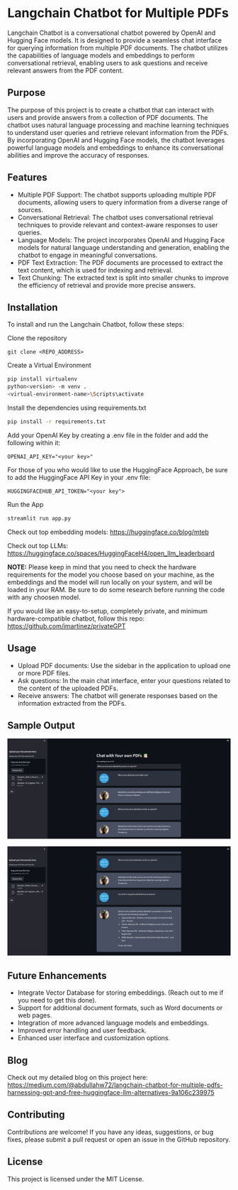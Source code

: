 # Langchain Chatbot for Multiple PDFs

Langchain Chatbot is a conversational chatbot powered by OpenAI and Hugging Face models. It is designed to provide a seamless chat interface for querying information from multiple PDF documents. The chatbot utilizes the capabilities of language models and embeddings to perform conversational retrieval, enabling users to ask questions and receive relevant answers from the PDF content.

## Purpose

The purpose of this project is to create a chatbot that can interact with users and provide answers from a collection of PDF documents. The chatbot uses natural language processing and machine learning techniques to understand user queries and retrieve relevant information from the PDFs. By incorporating OpenAI and Hugging Face models, the chatbot leverages powerful language models and embeddings to enhance its conversational abilities and improve the accuracy of responses.

## Features

- Multiple PDF Support: The chatbot supports uploading multiple PDF documents, allowing users to query information from a diverse range of sources.
- Conversational Retrieval: The chatbot uses conversational retrieval techniques to provide relevant and context-aware responses to user queries.
- Language Models: The project incorporates OpenAI and Hugging Face models for natural language understanding and generation, enabling the chatbot to engage in meaningful conversations.
- PDF Text Extraction: The PDF documents are processed to extract the text content, which is used for indexing and retrieval.
- Text Chunking: The extracted text is split into smaller chunks to improve the efficiency of retrieval and provide more precise answers.

## Installation

To install and run the Langchain Chatbot, follow these steps:

Clone the repository 
```
git clone <REPO_ADDRESS>
```

Create a Virtual Environment
```bash
pip install virtualenv
python<version> -m venv .
<virtual-environment-name>\Scripts\activate
```
Install the dependencies using requirements.txt

```bash
pip install -r requirements.txt
```

Add your OpenAI Key by creating a .env file in the folder and add the following within it:
```
OPENAI_API_KEY="<your key>"
```

For those of you who would like to use the HuggingFace Approach, be sure to add the HuggingFace API Key in your .env file:
```
HUGGINGFACEHUB_API_TOKEN="<your key">
```

Run the App
```bash
streamlit run app.py
```

Check out top embedding models: https://huggingface.co/blog/mteb

Check out top LLMs: https://huggingface.co/spaces/HuggingFaceH4/open_llm_leaderboard

**NOTE:** Please keep in mind that you need to check the hardware requirements for the model you choose based on your machine,
as the embeddings and the model will run locally on your system, and will be loaded in your RAM. Be sure to do some research before running the code with any choosen model.

If you would like an easy-to-setup, completely private, and minimum hardware-compatible chatbot, follow this repo: https://github.com/imartinez/privateGPT



## Usage

-  Upload PDF documents: Use the sidebar in the application to upload one or more PDF files.
-  Ask questions: In the main chat interface, enter your questions related to the content of the uploaded PDFs.
-  Receive answers: The chatbot will generate responses based on the information extracted from the PDFs.

## Sample Output

![Chat Screenhot 1](https://github.com/Abdullahw72/langchain-chatbot-multiple-PDF/blob/master/Chat_Result.png?raw=true)


![Chat Screenhot 1](https://github.com/Abdullahw72/langchain-chatbot-multiple-PDF/blob/master/Chat_Result-2.png?raw=true)


## Future Enhancements
- Integrate Vector Database for storing embeddings. (Reach out to me if you need to get this done).
- Support for additional document formats, such as Word documents or web pages.
- Integration of more advanced language models and embeddings.
- Improved error handling and user feedback.
- Enhanced user interface and customization options.

## Blog
Check out my detailed blog on this project here: https://medium.com/@abdullahw72/langchain-chatbot-for-multiple-pdfs-harnessing-gpt-and-free-huggingface-llm-alternatives-9a106c239975

## Contributing

Contributions are welcome! If you have any ideas, suggestions, or bug fixes, please submit a pull request or open an issue in the GitHub repository.

## License

This project is licensed under the MIT License.
